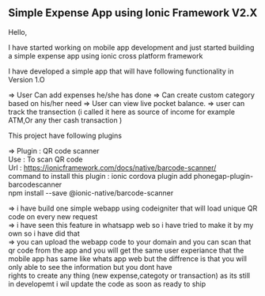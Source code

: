<h2> Simple Expense App using Ionic Framework V2.X </h2>

Hello,

I have started working on mobile app development and just started building a simple expense app using ionic cross platform framework 

I have developed a simple app that will have following functionality in Version 1.O

=> User Can add expenses he/she has done
=> Can create custom category based on his/her need
=> User can view live pocket balance.
=> user can track the transection (i called it here as source of income for example ATM,Or any ther cash  transaction )


This project have following plugins 

=> Plugin :  QR code scanner <br> 
   Use    : To  scan QR code <br>
   Url    : https://ionicframework.com/docs/native/barcode-scanner/<br>
  command to install this plugin  : ionic cordova plugin add phonegap-plugin-barcodescanner <br>
                                    npm install --save @ionic-native/barcode-scanner <br>
<p>
  => i have build one simple webapp using codeigniter that will load unique QR code on every new request <br>
  => i have seen this feature in whatsapp web so i have tried to make it by my own so i have did that <br>
  => you can upload the webapp code to your domain and you can scan that qr code from the app and you will get the same user experiance 
     that the mobile app  has same like whats app web but the diffrence is that you will only able to see the information but you dont have <br>
   rights to create any thing (new expense,categoty or transaction) as its  still in developemt i wil update the code as soon as ready to ship<br>

</p>
 
  
  
  

